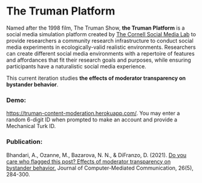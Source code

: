 The Truman Platform 
=======================

Named after the 1998 film, The Truman Show, **the Truman Platform** is a social media simulation platform created by [The Cornell Social Media Lab](https://socialmedialab.cornell.edu/) to provide researchers a community research infrastructure to conduct social media experiments in ecologically-valid realistic environments. Researchers can create different social media environments with a repertoire of features and affordances that fit their research goals and purposes, while ensuring participants have a naturalistic social media experience. 

This current iteration studies **the effects of moderator transparency on bystander behavior**.

### **Demo:** 
https://truman-content-moderation.herokuapp.com/.
You may enter a random 6-digit ID when prompted to make an account and provide a Mechanical Turk ID.

### **Publication:**
Bhandari, A., Ozanne, M., Bazarova, N. N., & DiFranzo, D. (2021). [Do you care who flagged this post? Effects of moderator transparency on bystander behavior.](https://doi.org/10.1093/jcmc/zmab007) Journal of Computer-Mediated Communication, 26(5), 284-300. 
